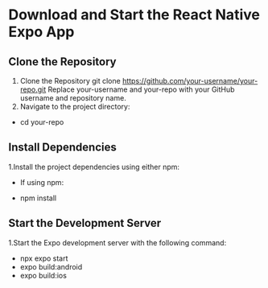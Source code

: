 # Download and Start the React Native Expo App

## Clone the Repository

1. Clone the Repository
git clone https://github.com/your-username/your-repo.git
Replace your-username and your-repo with your GitHub username and repository name.
2. Navigate to the project directory:
* cd your-repo

## Install Dependencies

1.Install the project dependencies using either npm:
- If using npm:
* npm install

## Start the Development Server

1.Start the Expo development server with the following command:
* npx expo start
* expo build:android
* expo build:ios
